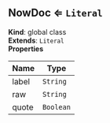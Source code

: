 <a name="NowDoc"></a>

## NowDoc ⇐ <code>Literal</code>
**Kind**: global class  
**Extends**: <code>Literal</code>  
**Properties**

| Name | Type |
| --- | --- |
| label | <code>String</code> | 
| raw | <code>String</code> | 
| quote | <code>Boolean</code> | 

